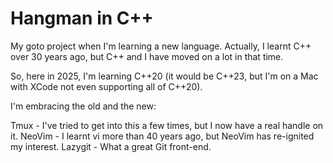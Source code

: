 # Hangman in C++

My goto project when I'm learning a new language. Actually, I learnt C++ over 30 years ago, 
but C++ and I have moved on a lot in that time.

So, here in 2025, I'm learning C++20 (it would be C++23, but I'm on a Mac with XCode not 
even supporting all of C++20).

I'm embracing the old and the new:

Tmux - I've tried to get into this a few times, but I now have a real handle on it.
NeoVim - I learnt vi more than 40 years ago, but NeoVim has re-ignited my interest.
Lazygit - What a great Git front-end.

